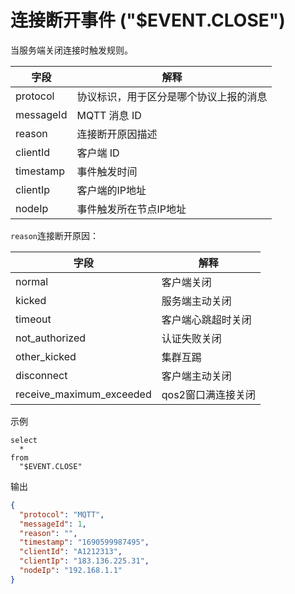 # 连接断开事件 ("$EVENT.CLOSE")

当服务端关闭连接时触发规则。

| **字段**    | **解释**            |
|-----------|-------------------|
| protocol  | 协议标识，用于区分是哪个协议上报的消息 |
| messageId | MQTT 消息 ID        |
| reason    | 连接断开原因描述          |
| clientId  | 客户端 ID            |
| timestamp | 事件触发时间            |
| clientIp  | 客户端的IP地址      |
| nodeIp    | 事件触发所在节点IP地址  |

`reason`连接断开原因：

| **字段**         | **解释**      |
|----------------|-------------|
| normal         | 客户端关闭       |
| kicked         | 服务端主动关闭     |
| timeout        | 客户端心跳超时关闭   |
| not_authorized | 认证失败关闭      |
| other_kicked   | 集群互踢        |
| disconnect     | 客户端主动关闭     |
| receive_maximum_exceeded     | qos2窗口满连接关闭 |

示例

```plsql
select
  *
from
  "$EVENT.CLOSE"
```

输出

```json
{
  "protocol": "MQTT",
  "messageId": 1,
  "reason": "",
  "timestamp": "1690599987495",
  "clientId": "A1212313",
  "clientIp": "183.136.225.31",
  "nodeIp": "192.168.1.1"
}
```